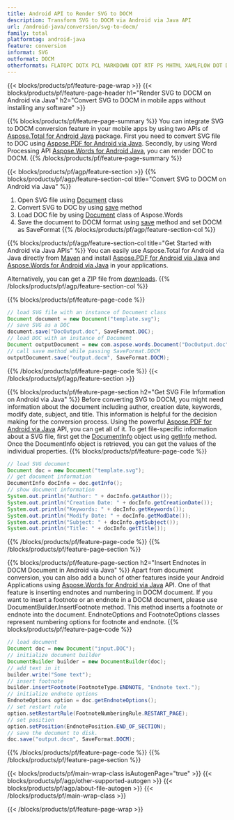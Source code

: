 ```yaml
---
title: Android API to Render SVG to DOCM
description: Transform SVG to DOCM via Android via Java API
url: /android-java/conversion/svg-to-docm/
family: total
platformtag: android-java
feature: conversion
informat: SVG
outformat: DOCM
otherformats: FLATOPC DOTX PCL MARKDOWN ODT RTF PS MHTML XAMLFLOW DOT DOTM WORDML
---
```

{{< blocks/products/pf/feature-page-wrap >}}
{{< blocks/products/pf/feature-page-header h1="Render SVG to DOCM on Android via Java" h2="Convert SVG to DOCM in mobile apps without installing any software" >}}

{{% blocks/products/pf/feature-page-summary %}}
You can integrate SVG to DOCM conversion feature in your mobile apps by using two APIs of [Aspose.Total for Android Java](https://products.aspose.com/total/android-java/) package. First you need to convert SVG file to DOC using [Aspose.PDF for Android via Java](https://products.aspose.com/pdf/android-java/). Secondly, by using Word Processing API [Aspose.Words for Android Java](https://products.aspose.com/words/android-java/), you can render DOC to DOCM.
{{% /blocks/products/pf/feature-page-summary  %}}

{{< blocks/products/pf/agp/feature-section >}}
{{% blocks/products/pf/agp/feature-section-col title="Convert SVG to DOCM on Android via Java" %}}
1. Open SVG file using [Document](https://apireference.aspose.com/pdf/java/com.aspose.pdf/Document) class
2. Convert SVG to DOC by using [save](https://apireference.aspose.com/pdf/java/com.aspose.pdf/Document#save-java.lang.String-com.aspose.pdf.SaveOptions-) method
3. Load DOC file by using [Document](https://apireference.aspose.com/words/java/com.aspose.words/Document) class of Aspose.Words  
4. Save the document to DOCM format using [save](https://apireference.aspose.com/words/java/com.aspose.words/Document#save(java.lang.String,int)) method and set DOCM as SaveFormat
{{% /blocks/products/pf/agp/feature-section-col %}}

{{% blocks/products/pf/agp/feature-section-col title="Get Started with Android via Java APIs" %}}
You can easily use Aspose.Total for Android via Java directly from [Maven](https://repository.aspose.com/webapp/#/artifacts/browse/tree/General/repo/com/aspose/aspose-total) and install [Aspose.PDF for Android via Java](https://docs.aspose.com/pdf/androidjava/installation/) and [Aspose.Words for Android via Java](https://docs.aspose.com/words/java/install-aspose-words-for-android-via-java/#install-asposewords-for-android-via-java-from-maven-repository) in your applications.

Alternatively, you can get a ZIP file from [downloads](https://downloads.aspose.com/total/androidjava).
{{% /blocks/products/pf/agp/feature-section-col %}}

{{% blocks/products/pf/feature-page-code %}}
```java
// load SVG file with an instance of Document class
Document document = new Document("template.svg");
// save SVG as a DOC 
document.save("DocOutput.doc", SaveFormat.DOC); 
// load DOC with an instance of Document
Document outputDocument = new com.aspose.words.Document("DocOutput.doc");
// call save method while passing SaveFormat.DOCM
outputDocument.save("output.docm", SaveFormat.DOCM);   
```
{{% /blocks/products/pf/feature-page-code %}}
{{< /blocks/products/pf/agp/feature-section >}}

{{% blocks/products/pf/feature-page-section  h2="Get SVG File Information on Android via Java" %}}
Before converting SVG to DOCM, you might need information about the document including author, creation date, keywords, modify date, subject, and title. This information is helpful for the decision making for the conversion process. Using the powerful [Aspose.PDF for Android via Java](https://docs.aspose.com/pdf/androidjava/) API, you can get all of it. To get file-specific information about a SVG file, first get the [DocumentInfo](https://apireference.aspose.com/pdf/java/com.aspose.pdf/DocumentInfo) object using [getInfo](https://apireference.aspose.com/pdf/java/com.aspose.pdf/Document#getInfo--) method. Once the DocumentInfo object is retrieved, you can get the values of the individual properties.
{{% blocks/products/pf/feature-page-code %}}
```java
// load SVG document
Document doc = new Document("template.svg");
// get document information
DocumentInfo docInfo = doc.getInfo();
// show document information
System.out.println("Author: " + docInfo.getAuthor());
System.out.println("Creation Date: " + docInfo.getCreationDate());
System.out.println("Keywords: " + docInfo.getKeywords());
System.out.println("Modify Date: " + docInfo.getModDate());
System.out.println("Subject: " + docInfo.getSubject());
System.out.println("Title: " + docInfo.getTitle());
```
{{% /blocks/products/pf/feature-page-code  %}}
{{% /blocks/products/pf/feature-page-section %}}

{{% blocks/products/pf/feature-page-section  h2="Insert Endnotes in DOCM Document in Android via Java" %}}
Apart from document conversion, you can also add a bunch of other features inside your Android Applications using [Aspose.Words for Android via Java](https://products.aspose.com/words/androidjava/) API. One of that feature is inserting endnotes and numbering in DOCM document. If you want to insert a footnote or an endnote in a DOCM document, please use DocumentBuilder.InsertFootnote method. This method inserts a footnote or endnote into the document. EndnoteOptions and FootnoteOptions classes represent numbering options for footnote and endnote. 
{{% blocks/products/pf/feature-page-code %}}
```java
// load document
Document doc = new Document("input.DOC");
// initialize document builder
DocumentBuilder builder = new DocumentBuilder(doc);
// add text in it
builder.write("Some text");
// insert footnote
builder.insertFootnote(FootnoteType.ENDNOTE, "Endnote text.");
// initialize endnote options
EndnoteOptions option = doc.getEndnoteOptions();
// set restart rule
option.setRestartRule(FootnoteNumberingRule.RESTART_PAGE);
// set position
option.setPosition(EndnotePosition.END_OF_SECTION);
// save the document to disk.
doc.save("output.docm", SaveFormat.DOCM);  
```
{{% /blocks/products/pf/feature-page-code  %}}
{{% /blocks/products/pf/feature-page-section %}}

{{< blocks/products/pf/main-wrap-class isAutogenPage="true" >}}
{{< blocks/products/pf/agp/other-supported-autogen >}}
{{< blocks/products/pf/agp/about-file-autogen >}}
{{< /blocks/products/pf/main-wrap-class >}}

{{< /blocks/products/pf/feature-page-wrap >}}